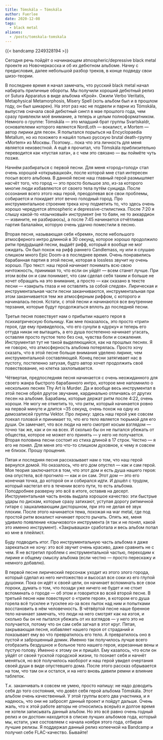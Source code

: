 ```yaml
---
title: Tómskála — Tómskála
author: Fuerlee
date: 2020-12-08
tags:
  - black metal
aliases:
  - /posts/tomskala-tomskala
---
```


{{< bandcamp 2249328194 >}}

Сегодня речь пойдёт о начинающем atmospheric/depressive black metal проекте из Новочеркасска и об их дебютном альбоме. Начну с предисловия, далее небольшой разбор треков, в конце подведу свои шизо-теории.

В последнее время я начал замечать, что русский black metal начал набирать приличные обороты. Мы получили хороший дебютный релиз от Sutura Apparatus в виде альбома «Крой». Ожили Verbo Veritatis, Metaphysical Metamorphosis, Misery Spell (хоть альбом был и в прошлом году, он был шикарен). На этот раз нас не подвели и парни из Tómskála, выпустив сначала свой дебютный сингл в мае прошлого года, чем сразу привлекли моё внимание, а теперь и целым полноформатником. Немного о группе: Tómskála — это младший брат группы Svartskaldr, основателеми которого являются NordLoth — вокалист, и Mortem — автор лирики для песен. Я попытался порыться на Encyclopaedia Metallum, но из похожего я нашёл только русскую brutal death-группу «Mortem» из Москвы. Поэтому… пока что эта личность для меня является неизвестной. А ещё я прочитал, что Tómskála приблизительно переводится как «пустая хата», а с чем это связано — вы поймёте чуть позже.

Начнём разбираться с первой песни. Для меня «город=голод» стал очень хорошой «открывашкой», после которой мне стал интересен посыл всего альбома. В данной песне наш главный герой размышляет насчёт того, что город — это просто большое зло, из-за которого многие люди избавляются от своего тела путём суицида. После осознания всего этого наш герой, преодолевая все свои проблемы, собирается и покидает этот вечно голодный город. Про инструментальное строение трека хочу подметить то, что здесь очень хорошо чередуется atmospheric и depressive-стилистика. После 7:20 я слышу какой-то «язычковый» инструмент (не то баян, не то аккардион — извините, не разбираюсь), а после 7:45 начинается отчётливая партия балалайки, которую очень удачно поместили в песню.

Вторая песня, называющая себя «бремя», после небольшого атмосферного интро длинной в 30 секунд, которое хорошо продолжило ритм предудыщей песни, выдаёт рифф, который я вообще не мог ожидать. Он был похож на рифф раннего Candlemass, ну или я слушаю слишком много Epic Doom-а в последнее время. Очень понравились барабанная партия в этой песне, которая в lossless звучит ну очень хорошо. Про текст: наш герой начинает понимать всю свою ничтожность, принимая то, что если он уйдёт — всем станет лучше. При этом всём он и сам понимает, что сам сделал себя таким и больше не хочет обращать на это внимание, а просто — как сказано в тексте песни — «закрыть глаза и не оставлять за собой следов». Лирическая и инструментальная части песни заканчиваются,  инструментальная при этом заканчивается тем же атмосферным риффом, с которого и начиналась песня. Кстати, с этой песни и начинаются все внутренние терзания, которые будут продолжаться вплоть до последней песни.

Третья песня повествует нам о прибытии нашего героя в психиатрическую больницу. Как мне показалось, это просто «трип» героя, где ему привиделось, что его сунули в «дурку» и теперь его оттуда никак не вытащить, а его душа постепенно начинает угасать, оставляя просто пустое тело без сна, чувства боли и сожаления. Инструментал тут не такой выделяющийся, как на прошлых песнях. Я не говорю, что атмосферность альбома потерялась. Просто хочу сказать, что в этой песне больше внимания уделено лирике, чем инструментальной составляющей. Конец песни затягивает нас в пустоту, постепенно затухая, будто автор хочет продолжить своё повествование, но клетка захлопывается.

Чётвертая, предпоследняя песня начинается с очень неожиданного для своего жанра быстрого барабанного интро, которое мне напомнило о нескольких песнях Thy Art is Murder. Да и вообще весь инструментал в этой песне обрёл другое звучание, кардинально отличаясь от других песен на альбоме. Барабаны, которые держат ритм после 4:22, очень хороши. Не могу не отметить то, что ритм, который начинается ровно на первой минуте и длится ~35 секунд, очень похож на одну из демозаписей группы Vektor. Про лирику: здесь наш герой уже совсем поехал головой и принимает то, что его тело является тюрьмой для его души. Он замечает, что все люди на него смотрят косым взглядом — точно так же, как и он на всех. И сколько бы он не пытался убежать от общества, которое не может его принять — у него не получается. Вторая половина песни состоит из стиха длиной в 17 строк. Честно — я его не понял. Для меня это что-то слишком духовное, к чему я совсем не близок. Прошу прощения.

Пятая и последняя песня рассказывает нам о том, что наш герой вернулся домой. Но оказалось, что его дом опустел — как и сам герой. Моя теория заключается в том, что этот дом и есть душа нашего героя: она опустела, всё прогнило — как и он сам. Этот дом — это его конечная точка, до которой он и собирался идти. И дошёл с трудом, который настегал его в течении всего пути, то есть альбома. Поподробнее разверну это всё в итоге, оставив на десерт. Инструментальная часть вновь выдала хорошое качество: эти быстрые удары по дискам, которые сразу затихают, уступая дорогу ритмичной гитаре с зашкаливающим дисторшном, при это не делая её звук плохим. После этого начинается тема, похожая на war metal, где под простой ритм вокалист начинает просто рычать. Опять же, меня удивило появление «язычкового» инструмента (я так и не понял, какой это именно инструмент). «Закрывашка» сработала и весь альбом попал ко мне в плейлист.

Буду подводить итог. Про инструментальную часть альбома я даже зарекаться не хочу: это всё звучит очень красиво, даже сравнить не с чем. Я не встретил проблем с инструментальной частью, переходим к лирике и общему смыслу альбома (если честно — просто перескажу и немного добавлю).

В первой песне лирический персонаж уходит из этого злого города, который сделал из него ничтожество и высосал все соки из его глупой душонки. Пока он идёт к своей цели, он начинает вспоминать все свои пороки, думать о том, что позади уже ничего не будет и не стоит вспоминать о городе — об этом и говорится во всей второй песне. В третьей песне нам повествуют о «трипе героя», в котором его душа горела всё тусклее и тусклее из-за всех пыток над ним и попытками восстановить в нём человечность. В чётвёртой песне наше бренное тело начинает замечать, что люди на него смотрят как на изгоя, и сколько бы он не пытался убежать от их взглядов — у него это не получается, потому что он сам себя загнал в этот круг. Пятая, закрывающая песня, избавляет нашего героя от страданий и показывает ему во что превратилось его тело. А превратилось оно в пустой и заброшенный домик. Именно так получилось лучше всего отобразить бездушное и больное тело нашего героя, изрезанные вены и пустую голову. Именно к этому он и пришёл. Ему казалось, что если он уйдёт от своей тусклой городской жизни, то познает себя и начнёт меняться, но всё получилось наоборот и наш герой увидел очертания своей души в виде опустевшего дома. После этого рассказ обрывается на том, что там он и остался, и на него вновь давили ремни и влияние таблеток.

Т.к. заканчивать я совсем не умею, просто напишу: не надо доводить себя до того состояния, что довёл себя герой альбома Tómskála. Этот альбом очень качественный. У этой группы всего два участника, и я надеюсь, что они не забросят данный проект и пойдут дальше. Очень жаль, что к этой работе авторы не относились всерьёз и долгое время не хотели записывать данный альбом. Но это всё равно очень годный релиз и он достоин находится в списке лучших альбомов года, который мы, кстати, уже состовляем с начала ноября этого года, отбирая лучшие релизы. Я поддержал данный релиз копеечкой на Bandcamp и получил себе FLAC-качество. Бывайте!